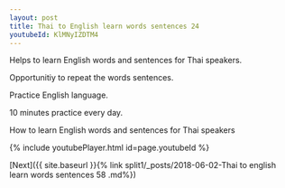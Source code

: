 ```yaml
---
layout: post
title: Thai to English learn words sentences 24 
youtubeId: KlMNyIZDTM4
---
```

 
 
Helps to learn English words and sentences for Thai speakers.

Opportunitiy to repeat the words sentences. 

Practice English language. 
 
10 minutes practice every day. 
 
How to learn English words and sentences for Thai speakers 
 
{% include youtubePlayer.html id=page.youtubeId %}
 
 
[Next]({{ site.baseurl }}{% link  split1/_posts/2018-06-02-Thai to english learn words sentences 58 .md%})
 
